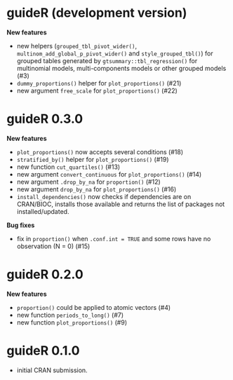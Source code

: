 # guideR (development version)

**New features**

* new helpers (`grouped_tbl_pivot_wider()`,
  `multinom_add_global_p_pivot_wider()` and `style_grouped_tbl()`) for grouped 
  tables generated by `gtsummary::tbl_regression()` for multinomial models,
  multi-components models or other grouped models (#3)
* `dummy_proportions()` helper for `plot_proportions()` (#21)
* new argument `free_scale` for `plot_proportions()` (#22)

# guideR 0.3.0

**New features**

* `plot_proportions()` now accepts several conditions (#18)
* `stratified_by()` helper for `plot_proportions()` (#19)
* new function `cut_quartiles()` (#13)
* new argument `convert_continuous` for `plot_proportions()` (#14)
* new argument `.drop_by_na` for `proportion()` (#12)
* new argument `drop_by_na` for `plot_proportions()` (#16)
* `install_dependencies()` now checks if dependencies are on CRAN/BIOC, installs
  those available and returns the list of packages not installed/updated.

**Bug fixes**

* fix in `proportion()` when `.conf.int = TRUE` and some rows have no
  observation (N = 0) (#15)

# guideR 0.2.0

**New features**

* `proportion()` could be applied to atomic vectors (#4)
* new function `periods_to_long()` (#7)
* new function `plot_proportions()` (#9)

# guideR 0.1.0

* initial CRAN submission.
